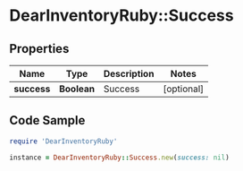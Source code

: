 # DearInventoryRuby::Success

## Properties

Name | Type | Description | Notes
------------ | ------------- | ------------- | -------------
**success** | **Boolean** | Success | [optional] 

## Code Sample

```ruby
require 'DearInventoryRuby'

instance = DearInventoryRuby::Success.new(success: nil)
```


